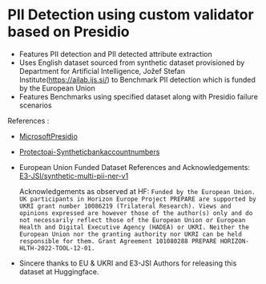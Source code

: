 # PII Detection using custom validator based on Presidio 

* Features PII detection and PII detected attribute extraction 
* Uses English dataset sourced from synthetic dataset provisioned by Department for Artificial Intelligence, Jožef Stefan Institute(https://ailab.ijs.si/) to Benchmark PII detection which is funded by the European Union
* Features Benchmarks using specified dataset along with Presidio failure scenarios


References : 
* [MicrosoftPresidio](https://microsoft.github.io/presidio/)
* [Protectoai-Syntheticbankaccountnumbers](https://www.protecto.ai/blog/personal-dataset-sample-u-s-bank-account-number-download-pii-data-examples)

* European Union Funded Dataset References and Acknowledgements: 
[E3-JSI/synthetic-multi-pii-ner-v1](https://huggingface.co/datasets/E3-JSI/synthetic-multi-pii-ner-v1)

  Acknowledgements as observed at HF: 
  ```Funded by the European Union. UK participants in Horizon Europe Project PREPARE are supported by UKRI grant number 10086219 (Trilateral Research). Views and opinions expressed are however those of the author(s) only and do not necessarily reflect those of the European Union or European Health and Digital Executive Agency (HADEA) or UKRI. Neither the European Union nor the granting authority nor UKRI can be held responsible for them. Grant Agreement 101080288 PREPARE HORIZON-HLTH-2022-TOOL-12-01.```
  
* Sincere thanks to EU & UKRI and E3-JSI Authors for releasing this dataset at Huggingface.

